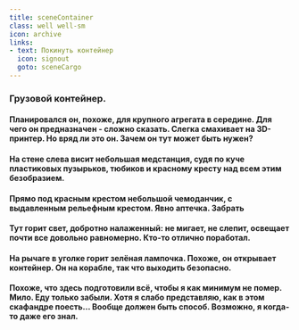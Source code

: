 ```yaml
---
title: sceneContainer
class: well well-sm
icon: archive
links:
- text: Покинуть контейнер
  icon: signout
  goto: sceneCargo
---
```

<h3>Грузовой контейнер.</h3>
<h4>Планировался он, похоже, для крупного агрегата в середине. Для чего он предназначен - сложно сказать. Слегка смахивает на 3D-принтер. Но вряд ли это он. Зачем он тут может быть нужен?</h4>
<h4>На стене слева висит небольшая медстанция, судя по куче пластиковых пузырьков, тюбиков и красному кресту над всем этим безобразием.</h4>
<h4 id="medkit-pickup">Прямо под красным крестом небольшой чемоданчик, с выдавленным рельефным крестом. Явно аптечка. <a class="btn btn-sm btn-primary" id="medkit-pickup-button">Забрать</a></h4> 
<h4>Тут горит свет, добротно налаженный: не мигает, не слепит, освещает почти все довольно равномерно. Кто-то отлично поработал.</h4>
<h4>На рычаге в уголке горит зелёная лампочка. Похоже, он открывает контейнер. Он на корабле, так что выходить безопасно.</h4>
<h4>Похоже, что здесь подготовили всё, чтобы я как минимум не помер. Мило. Еду только забыли. Хотя я слабо представляю, как в этом скафандре поесть... Вообще должен быть способ. Возможно, я когда-то даже его знал.</h4>
